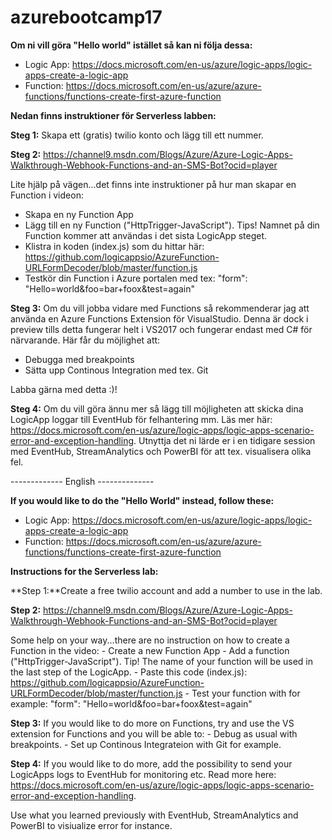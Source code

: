 # azurebootcamp17
**Om ni vill göra "Hello world" istället så kan ni följa dessa:**
- Logic App: https://docs.microsoft.com/en-us/azure/logic-apps/logic-apps-create-a-logic-app
- Function: https://docs.microsoft.com/en-us/azure/azure-functions/functions-create-first-azure-function

**Nedan finns instruktioner för Serverless labben:**

**Steg 1:** Skapa ett (gratis) twilio konto och lägg till ett nummer.

**Steg 2:** https://channel9.msdn.com/Blogs/Azure/Azure-Logic-Apps-Walkthrough-Webhook-Functions-and-an-SMS-Bot?ocid=player

Lite hjälp på vägen...det finns inte instruktioner på hur man skapar en Function i videon:
- Skapa en ny Function App
- Lägg till en ny Function ("HttpTrigger-JavaScript"). Tips! Namnet på din Function kommer att användas i det sista LogicApp steget.
- Klistra in koden (index.js) som du hittar här: https://github.com/logicappsio/AzureFunction-URLFormDecoder/blob/master/function.js
- Testkör din Function i Azure portalen med tex: "form": "Hello=world&foo=bar+foox&test=again"

**Steg 3:** Om du vill jobba vidare med Functions så rekommenderar jag att använda en Azure Functions Extension för VisualStudio. Denna är dock i preview tills detta fungerar helt i VS2017 och fungerar endast med C# för närvarande. Här får du möjlighet att:
- Debugga med breakpoints
- Sätta upp Continous Integration med tex. Git

Labba gärna med detta :)!

**Steg 4:** Om du vill göra ännu mer så lägg till möjligheten att skicka dina LogicApp loggar till EventHub för felhantering mm. Läs mer här: https://docs.microsoft.com/en-us/azure/logic-apps/logic-apps-scenario-error-and-exception-handling. Utnyttja det ni lärde er i en tidigare session med EventHub, StreamAnalytics och PowerBI för att tex. visualisera olika fel.

------------- English --------------

**If you would like to do the "Hello World" instead, follow these:**
- Logic App: https://docs.microsoft.com/en-us/azure/logic-apps/logic-apps-create-a-logic-app
- Function: https://docs.microsoft.com/en-us/azure/azure-functions/functions-create-first-azure-function

**Instructions for the Serverless lab:**

**Step 1:**Create a free twilio account and add a number to use in the lab.

**Step 2:** https://channel9.msdn.com/Blogs/Azure/Azure-Logic-Apps-Walkthrough-Webhook-Functions-and-an-SMS-Bot?ocid=player

Some help on your way...there are no instruction on how to create a Function in the video:
	- Create a new Function App
	- Add a function ("HttpTrigger-JavaScript"). Tip! The name of your function will be used in the last step of the LogicApp.
	- Paste this code (index.js): https://github.com/logicappsio/AzureFunction-URLFormDecoder/blob/master/function.js
	- Test your function with for example: "form": "Hello=world&foo=bar+foox&test=again"

**Step 3:** If you would like to do more on Functions, try and use the VS extension for Functions and you will be able to:
	- Debug as usual with breakpoints.
	- Set up Continous Integrateion with Git for example.

**Step 4:** If you would like to do more, add the possibility to send your LogicApps logs to EventHub for monitoring etc. Read more here: https://docs.microsoft.com/en-us/azure/logic-apps/logic-apps-scenario-error-and-exception-handling. 

Use what you learned previously with EventHub, StreamAnalytics and PowerBI to visiualize error for instance.
